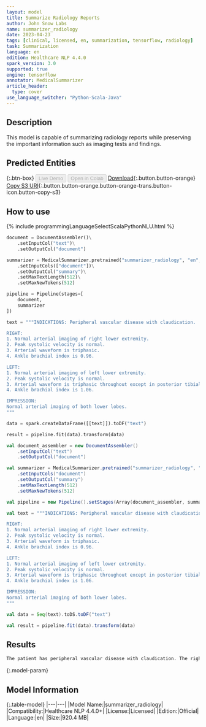 ```yaml
---
layout: model
title: Summarize Radiology Reports
author: John Snow Labs
name: summarizer_radiology
date: 2023-04-23
tags: [clinical, licensed, en, summarization, tensorflow, radiology]
task: Summarization
language: en
edition: Healthcare NLP 4.4.0
spark_version: 3.0
supported: true
engine: tensorflow
annotator: MedicalSummarizer
article_header:
  type: cover
use_language_switcher: "Python-Scala-Java"
---
```


## Description

This model is capable of summarizing radiology reports while preserving the important information such as imaging tests and findings.

## Predicted Entities



{:.btn-box}
<button class="button button-orange" disabled>Live Demo</button>
<button class="button button-orange" disabled>Open in Colab</button>
[Download](https://s3.amazonaws.com/auxdata.johnsnowlabs.com/clinical/models/summarizer_radiology_en_4.4.0_3.0_1682218525772.zip){:.button.button-orange}
[Copy S3 URI](s3://auxdata.johnsnowlabs.com/clinical/models/summarizer_radiology_en_4.4.0_3.0_1682218525772.zip){:.button.button-orange.button-orange-trans.button-icon.button-copy-s3}

## How to use



<div class="tabs-box" markdown="1">
{% include programmingLanguageSelectScalaPythonNLU.html %}

```python
document = DocumentAssembler()\
    .setInputCol("text")\
    .setOutputCol("document")

summarizer = MedicalSummarizer.pretrained("summarizer_radiology", "en", "clinical/models")\
    .setInputCols(["document"])\
    .setOutputCol("summary")\
    .setMaxTextLength(512)\
    .setMaxNewTokens(512)

pipeline = Pipeline(stages=[
    document,
    summarizer  
])

text = """INDICATIONS: Peripheral vascular disease with claudication.

RIGHT:
1. Normal arterial imaging of right lower extremity.
2. Peak systolic velocity is normal.
3. Arterial waveform is triphasic.
4. Ankle brachial index is 0.96.

LEFT:
1. Normal arterial imaging of left lower extremity.
2. Peak systolic velocity is normal.
3. Arterial waveform is triphasic throughout except in posterior tibial artery where it is biphasic.
4. Ankle brachial index is 1.06.

IMPRESSION: 
Normal arterial imaging of both lower lobes.
"""

data = spark.createDataFrame([[text]]).toDF("text")

result = pipeline.fit(data).transform(data)
```
```scala
val document_assembler = new DocumentAssembler()
    .setInputCol("text")
    .setOutputCol("document")

val summarizer = MedicalSummarizer.pretrained("summarizer_radiology", "en", "clinical/models")
    .setInputCols("document")
    .setOutputCol("summary")
    .setMaxTextLength(512)
    .setMaxNewTokens(512)

val pipeline = new Pipeline().setStages(Array(document_assembler, summarizer))

val text = """INDICATIONS: Peripheral vascular disease with claudication.

RIGHT:
1. Normal arterial imaging of right lower extremity.
2. Peak systolic velocity is normal.
3. Arterial waveform is triphasic.
4. Ankle brachial index is 0.96.

LEFT:
1. Normal arterial imaging of left lower extremity.
2. Peak systolic velocity is normal.
3. Arterial waveform is triphasic throughout except in posterior tibial artery where it is biphasic.
4. Ankle brachial index is 1.06.

IMPRESSION: 
Normal arterial imaging of both lower lobes.
"""

val data = Seq(text).toDS.toDF("text")

val result = pipeline.fit(data).transform(data)
```
</div>

## Results

```bash
The patient has peripheral vascular disease with claudication. The right lower extremity shows normal arterial imaging, but the peak systolic velocity is normal. The arterial waveform is triphasic throughout, except for the posterior tibial artery, which is biphasic. The ankle brachial index is 0.96. The impression is normal arterial imaging of both lower lobes.
```

{:.model-param}
## Model Information

{:.table-model}
|---|---|
|Model Name:|summarizer_radiology|
|Compatibility:|Healthcare NLP 4.4.0+|
|License:|Licensed|
|Edition:|Official|
|Language:|en|
|Size:|920.4 MB|
